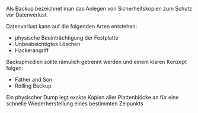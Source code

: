 Als Backup bezeichnet man das Anlegen von Sicherheitskopien zum Schutz vor Datenverlust.

Datenverlust kann auf die folgenden Arten entstehen:
- physische Beeinträchtigung der Festplatte
- Unbeabsichtigtes Löschen
- Hackerangriff

Backupmedien sollte rämulich getrennt werden und einem klaren Konzept folgen:
- Father and Son
- Rolling Backup

Ein physischer Dump legt exakte Kopien aller Plattenblöcke an für eine schnelle Wiederherstellung eines bestimmten Zeipunkts